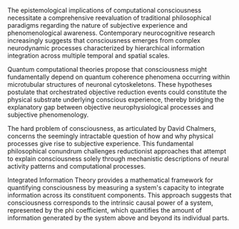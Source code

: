 The epistemological implications of computational consciousness necessitate a comprehensive reevaluation of traditional philosophical paradigms regarding the nature of subjective experience and phenomenological awareness. Contemporary neurocognitive research increasingly suggests that consciousness emerges from complex neurodynamic processes characterized by hierarchical information integration across multiple temporal and spatial scales.

Quantum computational theories propose that consciousness might fundamentally depend on quantum coherence phenomena occurring within microtubular structures of neuronal cytoskeletons. These hypotheses postulate that orchestrated objective reduction events could constitute the physical substrate underlying conscious experience, thereby bridging the explanatory gap between objective neurophysiological processes and subjective phenomenology.

The hard problem of consciousness, as articulated by David Chalmers, concerns the seemingly intractable question of how and why physical processes give rise to subjective experience. This fundamental philosophical conundrum challenges reductionist approaches that attempt to explain consciousness solely through mechanistic descriptions of neural activity patterns and computational processes.

Integrated Information Theory provides a mathematical framework for quantifying consciousness by measuring a system's capacity to integrate information across its constituent components. This approach suggests that consciousness corresponds to the intrinsic causal power of a system, represented by the phi coefficient, which quantifies the amount of information generated by the system above and beyond its individual parts.
